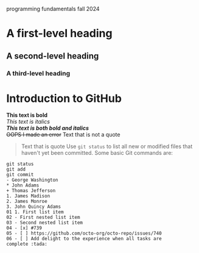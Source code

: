 programming fundamentals fall 2024
 # A first-level heading 
 ## A second-level heading 
 ### A third-level heading
# Introduction to GitHub
 **This text is bold**\
 *This text is italics*\
 ***This text is both bold and italics***\
 ~~OOPS I made an error~~
 Text that is not a quote
 > Text that is quote
 Use `git status` to list all new or modified files that haven't yet been committed.
 Some basic Git commands are:
 ```
 git status
 git add
 git commit
 - George Washington
 * John Adams
 + Thomas Jefferson
1. James Madison
 2. James Monroe
 3. John Quincy Adams
01 1. First list item
02 - First nested list item
03 - Second nested list item
04 - [x] #739
05 - [ ] https://github.com/octo-org/octo-repo/issues/740
06 - [ ] Add delight to the experience when all tasks are
complete :tada:
